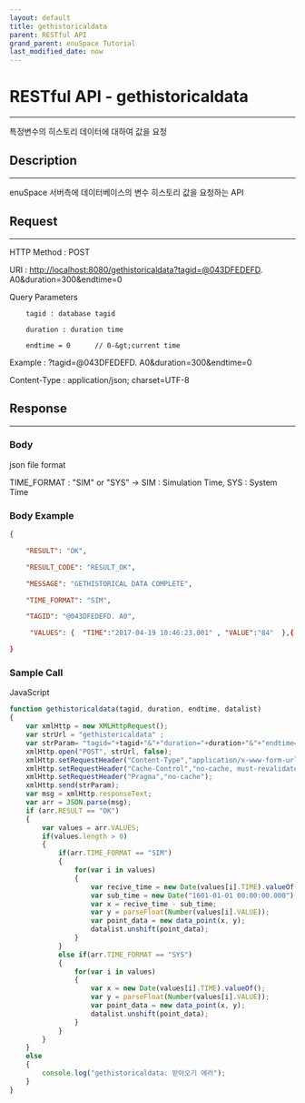 ```yaml
---
layout: default
title: gethistoricaldata
parent: RESTful API
grand_parent: enuSpace Tutorial
last_modified_date: now
---
```


# **RESTful API - gethistoricaldata**

---

특정변수의 히스토리 데이터에 대하여 값을 요청

## **Description**

---

enuSpace 서버측에 데이터베이스의 변수 히스토리 값을 요청하는 API

## **Request**

---

HTTP Method : POST

URI : [http://localhost:8080/gethistoricaldata?tagid=@043DFEDEFD](http://localhost:8080/gethistoricaldata?tagid=@043DFEDEFD). A0&duration=300&endtime=0

Query Parameters

```
    tagid : database tagid

    duration : duration time

    endtime = 0      // 0-&gt;current time
```

Example : ?tagid=@043DFEDEFD. A0&duration=300&endtime=0

Content-Type : application/json; charset=UTF-8

## **Response**

---

### **Body**

json file format

TIME\_FORMAT : "SIM" or "SYS" -&gt; SIM : Simulation Time, SYS : System Time

### **Body Example**

```json
{

    "RESULT": "OK",

    "RESULT_CODE": "RESULT_OK",

    "MESSAGE": "GETHISTORICAL DATA COMPLETE",

    "TIME_FORMAT": "SIM",

    "TAGID": "@043DFEDEFD. A0",

     "VALUES": {  "TIME":"2017-04-19 10:46:23.001" , "VALUE":"84"  },{  "TIME":"2017-04-19 10:46:21.959" , "VALUE":"77"  }

}
```

### **Sample Call**

JavaScript

```js
function gethistoricaldata(tagid, duration, endtime, datalist)
{
    var xmlHttp = new XMLHttpRequest();
    var strUrl = "gethistoricaldata" ;
    var strParam= "tagid="+tagid+"&"+"duration="+duration+"&"+"endtime="+endtime;
    xmlHttp.open("POST", strUrl, false);    
    xmlHttp.setRequestHeader("Content-Type","application/x-www-form-urlencoded;charset=UTF-8");
    xmlHttp.setRequestHeader("Cache-Control","no-cache, must-revalidate");
    xmlHttp.setRequestHeader("Pragma","no-cache");
    xmlHttp.send(strParam);    
    var msg = xmlHttp.responseText;
    var arr = JSON.parse(msg);
    if (arr.RESULT == "OK")
    {
        var values = arr.VALUES;
        if(values.length > 0)
        {
            if(arr.TIME_FORMAT == "SIM")
            {
                for(var i in values)
                {
                    var recive_time = new Date(values[i].TIME).valueOf();
                    var sub_time = new Date("1601-01-01 00:00:00.000").valueOf();
                    var x = recive_time - sub_time;
                    var y = parseFloat(Number(values[i].VALUE));
                    var point_data = new data_point(x, y);
                    datalist.unshift(point_data);
                }
            }
            else if(arr.TIME_FORMAT == "SYS")
            {
                for(var i in values)
                {
                    var x = new Date(values[i].TIME).valueOf();
                    var y = parseFloat(Number(values[i].VALUE));
                    var point_data = new data_point(x, y);
                    datalist.unshift(point_data);
                }
            }
        }
    }
    else
    {
        console.log("gethistoricaldata: 받아오기 에러");
    }
}
```



